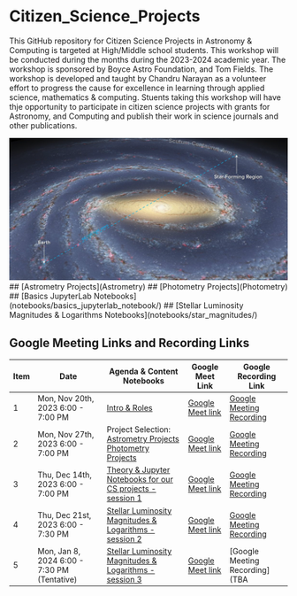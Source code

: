# Citizen_Science_Projects


This GitHub repository for Citizen Science Projects in Astronomy & Computing is targeted at High/Middle school students. This workshop will be conducted during the months during the 2023-2024 academic year. The workshop is sponsored by Boyce Astro Foundation, and Tom Fields. The workshop is developed and taught by Chandru Narayan as a volunteer effort to progress the cause for excellence in learning through applied science, mathematics & computing. Stuents taking this workshop will have thje opportunity to participate in citizen science projects with grants for Astronomy, and Computing and publish their work in science journals and other publications.


<img src="milkyway.png" width=700px />
## [Astrometry Projects](Astrometry)
## [Photometry Projects](Photometry)
## [Basics JupyterLab Notebooks](notebooks/basics_jupyterlab_notebook/)
## [Stellar Luminosity Magnitudes & Logarithms Notebooks](notebooks/star_magnitudes/)

## Google Meeting Links and Recording Links 

Item|Date|Agenda & Content Notebooks|Google Meet Link|Google Recording Link
---|---|---|---|---|
1|Mon, Nov 20th, 2023 6:00 - 7:00 PM|[Intro & Roles](https://drunarayan.github.io/Citizen_Science_Projects/)|[Google Meet link](https://meet.google.com/hwo-ttfv-smv)|[Google Meeting Recording](https://drive.google.com/file/d/1vIJC9bdARp3I229-IrN4-zbeXCbpur00/view?usp=sharing)
2|Mon, Nov 27th, 2023 6:00 - 7:00 PM|Project Selection:  [Astrometry Projects](https://drunarayan.github.io/Citizen_Science_Projects/Astrometry/) [Photometry Projects](https://drunarayan.github.io/Citizen_Science_Projects/Photometry/)|[Google Meet link](https://meet.google.com/hwo-ttfv-smv)|[Google Meeting Recording](https://drive.google.com/file/d/13SBWboNWtZF7jt3Uz5Gcj3RXyonkTKUX/view?usp=sharing)
3|Thu, Dec 14th, 2023 6:00 - 7:00 PM|[Theory & Jupyter Notebooks for our CS projects - session 1](https://drunarayan.github.io/Citizen_Science_Projects/notebooks/basics_jupyterlab_notebook/)|[Google Meet link](https://meet.google.com/hwo-ttfv-smv)|[Google Meeting Recording](https://drive.google.com/file/d/10PReT9n9Wh5GtrnN-rOXM2sU3dN4GHwG/view?usp=sharing)
4|Thu, Dec 21st, 2023 6:00 - 7:30 PM|[Stellar Luminosity Magnitudes & Logarithms - session 2](https://drunarayan.github.io/Citizen_Science_Projects/notebooks/star_magnitudes/)|[Google Meet link](https://meet.google.com/hwo-ttfv-smv)|[Google Meeting Recording](https://drive.google.com/file/d/1Gofbwr7svUXDzd0CPznKomNP6ElwTIrx/view?usp=sharing)
5|Mon, Jan 8, 2024 6:00 - 7:30 PM (Tentative)|[Stellar Luminosity Magnitudes & Logarithms - session 3](https://drunarayan.github.io/Citizen_Science_Projects/notebooks/star_magnitudes/)|[Google Meet link](https://meet.google.com/hwo-ttfv-smv)|[Google Meeting Recording](TBA

